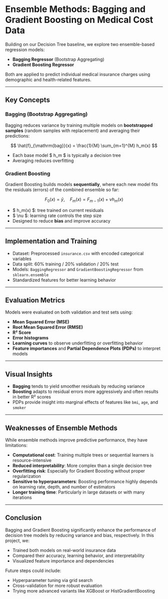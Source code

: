 # Ensemble Methods: Bagging and Gradient Boosting on Medical Cost Data

Building on our Decision Tree baseline, we explore two ensemble-based regression models:
- **Bagging Regressor** (Bootstrap Aggregating)
- **Gradient Boosting Regressor**

Both are applied to predict individual medical insurance charges using demographic and health-related features.

---

## Key Concepts

### Bagging (Bootstrap Aggregating)

Bagging reduces variance by training multiple models on **bootstrapped samples** (random samples with replacement) and averaging their predictions:

$$
\hat{f}_{\mathrm{bag}}(x) = \frac{1}{M} \sum_{m=1}^{M} h_m(x)
$$

- Each base model $ h_m $ is typically a decision tree
- Averaging reduces overfitting

### Gradient Boosting

Gradient Boosting builds models **sequentially**, where each new model fits the residuals (errors) of the combined ensemble so far:

$$
F_0(x) = \bar{y}, \quad F_m(x) = F_{m-1}(x) + \nu h_m(x)
$$

- $ h_m(x) $: tree trained on current residuals
- $ \nu $: learning rate controls the step size
- Designed to reduce **bias** and improve accuracy

---

## Implementation and Training

- Dataset: Preprocessed `insurance.csv` with encoded categorical variables
- Data split: 60% training / 20% validation / 20% test
- Models: `BaggingRegressor` and `GradientBoostingRegressor` from `sklearn.ensemble`
- Standardized features for better learning behavior

---

## Evaluation Metrics

Models were evaluated on both validation and test sets using:
- **Mean Squared Error (MSE)**
- **Root Mean Squared Error (RMSE)**
- **R² Score**
- **Error histograms**
- **Learning curves** to observe underfitting or overfitting behavior
- **Feature importances** and **Partial Dependence Plots (PDPs)** to interpret models

---

## Visual Insights

- **Bagging** tends to yield smoother residuals by reducing variance
- **Boosting** adapts to residual errors more aggressively and often results in better R² scores
- PDPs provide insight into marginal effects of features like `bmi`, `age`, and `smoker`

---

## Weaknesses of Ensemble Methods

While ensemble methods improve predictive performance, they have limitations:

- **Computational cost**: Training multiple trees or sequential learners is resource-intensive
- **Reduced interpretability**: More complex than a single decision tree
- **Overfitting risk**: Especially for Gradient Boosting without proper regularization
- **Sensitive to hyperparameters**: Boosting performance highly depends on learning rate, depth, and number of estimators
- **Longer training time**: Particularly in large datasets or with many iterations

---

## Conclusion

Bagging and Gradient Boosting significantly enhance the performance of decision tree models by reducing variance and bias, respectively. In this project, we:

- Trained both models on real-world insurance data
- Compared their accuracy, learning behavior, and interpretability
- Visualized feature importance and dependencies

Future steps could include:
- Hyperparameter tuning via grid search
- Cross-validation for more robust evaluation
- Trying more advanced variants like XGBoost or HistGradientBoosting
